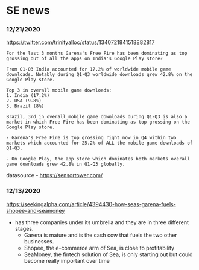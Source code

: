 # SE news



### 12/21/2020
https://twitter.com/trinityalloc/status/1340721841518882817
```
For the last 3 months Garena's Free Fire has been dominating as top grossing out of all the apps on India's Google Play store⚡️

From Q1-Q3 India accounted for 17.2% of worldwide mobile game downloads. Notably during Q1-Q3 worldwide downloads grew 42.8% on the Google Play store.

Top 3 in overall mobile game downloads:
1. India (17.2%)
2. USA (9.8%)
3. Brazil (8%)

Brazil, 3rd in overall mobile game downloads during Q1-Q3 is also a market in which Free Fire has been dominating as top grossing on the Google Play store.

- Garena's Free Fire is top grossing right now in Q4 within two markets which accounted for 25.2% of ALL the mobile game downloads of Q1-Q3.

- On Google Play, the app store which dominates both markets overall game downloads grew 42.8% in Q1-Q3 globally.
```
datasource - https://sensortower.com/


### 12/13/2020
https://seekingalpha.com/article/4394430-how-seas-garena-fuels-shopee-and-seamoney
- has three companies under its umbrella and they are in three different stages.
  - Garena is mature and is the cash cow that fuels the two other businesses.
  - Shopee, the e-commerce arm of Sea, is close to profitability
  - SeaMoney, the fintech solution of Sea, is only starting out but could become really important over time
